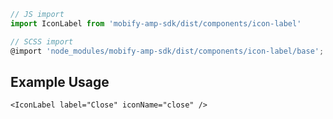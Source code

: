 ```js
// JS import
import IconLabel from 'mobify-amp-sdk/dist/components/icon-label'

// SCSS import
@import 'node_modules/mobify-amp-sdk/dist/components/icon-label/base';
```


## Example Usage

    <IconLabel label="Close" iconName="close" />
